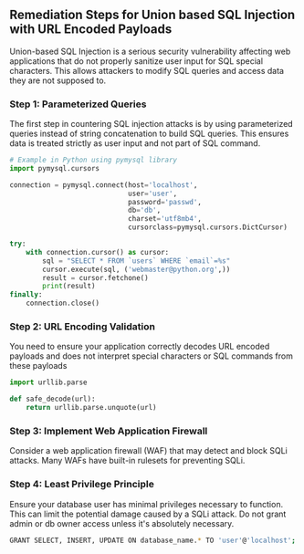 

## Remediation Steps for Union based SQL Injection with URL Encoded Payloads

Union-based SQL Injection is a serious security vulnerability affecting web applications that do not properly sanitize user input for SQL special characters. This allows attackers to modify SQL queries and access data they are not supposed to.

### Step 1: Parameterized Queries

The first step in countering SQL injection attacks is by using parameterized queries instead of string concatenation to build SQL queries. This ensures data is treated strictly as user input and not part of SQL command.

```python
# Example in Python using pymysql library
import pymysql.cursors

connection = pymysql.connect(host='localhost',
                             user='user',
                             password='passwd',
                             db='db',
                             charset='utf8mb4',
                             cursorclass=pymysql.cursors.DictCursor)

try:
    with connection.cursor() as cursor:
        sql = "SELECT * FROM `users` WHERE `email`=%s"
        cursor.execute(sql, ('webmaster@python.org',))
        result = cursor.fetchone()
        print(result)
finally:
    connection.close()
```

### Step 2: URL Encoding Validation

You need to ensure your application correctly decodes URL encoded payloads and does not interpret special characters or SQL commands from these payloads

```python
import urllib.parse

def safe_decode(url):
    return urllib.parse.unquote(url)
```

### Step 3: Implement Web Application Firewall

Consider a web application firewall (WAF) that may detect and block SQLi attacks. Many WAFs have built-in rulesets for preventing SQLi.

### Step 4: Least Privilege Principle

Ensure your database user has minimal privileges necessary to function. This can limit the potential damage caused by a SQLi attack. Do not grant admin or db owner access unless it's absolutely necessary. 

```bash
GRANT SELECT, INSERT, UPDATE ON database_name.* TO 'user'@'localhost';
```